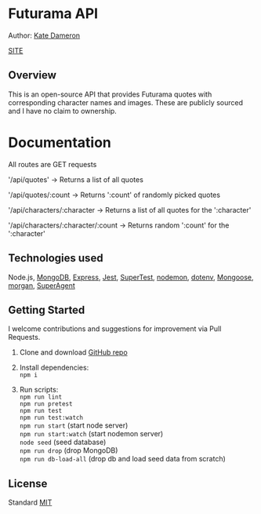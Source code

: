 # Futurama API

Author: [Kate Dameron](https://github.com/Katedam)

[SITE](https://futuramaapi.herokuapp.com/)

## Overview

This is an open-source API that provides Futurama quotes with corresponding character names and images. These are publicly sourced and I have no claim to ownership.

# Documentation

All routes are GET requests

'/api/quotes'
-> Returns a list of all quotes

'/api/quotes/:count
-> Returns ':count' of randomly picked quotes

'/api/characters/:character
-> Returns a list of all quotes for the ':character'

'/api/characters/:character/:count
-> Returns random ':count' for the ':character'

## Technologies used

Node.js, [MongoDB](https://www.mongodb.com/what-is-mongodb), [Express](https://www.npmjs.com/package/express), [Jest](https://www.npmjs.com/package/jest), [SuperTest](https://www.npmjs.com/package/supertest), [nodemon](https://www.npmjs.com/package/nodemon), [dotenv](https://www.npmjs.com/package/dotenv), [Mongoose](https://www.npmjs.com/package/mongoose), [morgan](https://www.npmjs.com/package/morgan), [SuperAgent](https://www.npmjs.com/package/superagent)

## Getting Started

I welcome contributions and suggestions for improvement via Pull Requests.

1. Clone and download [GitHub repo](https://github.com/Katedam/futurama-api)

2. Install dependencies:\
   `npm i`

3. Run scripts:\
   `npm run lint`\
   `npm run pretest`\
   `npm run test`\
   `npm run test:watch`\
   `npm run start` (start node server)\
   `npm run start:watch` (start nodemon server)\
   `node seed` (seed database)\
   `npm run drop` (drop MongoDB)\
   `npm run db-load-all` (drop db and load seed data from scratch)

## License

Standard [MIT](/LICENSE.md)
